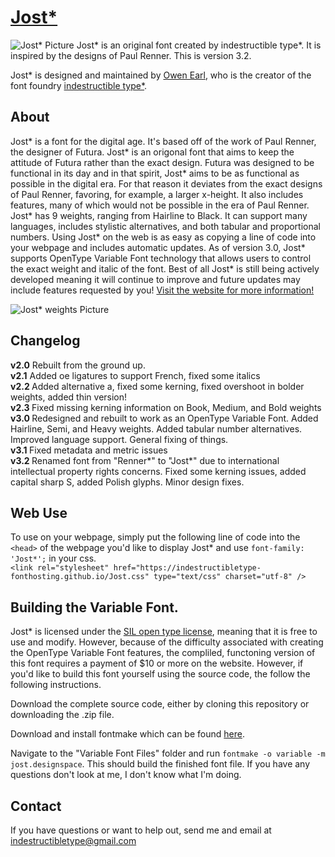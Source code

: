 [Jost*](http://indestructible-type.github.io/Jost.html)
========
![Jost* Picture](https://indestructible-type.github.io/Jost/0.png)
Jost* is an original font created by indestructible type*. It is inspired by 
the designs of Paul Renner. This is version 3.2.

Jost* is designed and maintained by [Owen Earl](https://ewonrael.github.io/), who is the creator of the font foundry [indestructible type*](http://indestructible-type.github.io).

About
-----
Jost* is a font for the digital age. It's based off of the work of Paul Renner, the designer of Futura. 
Jost* is an origonal font that aims to keep the attitude of Futura rather than the exact design. Futura 
was designed to be functional in its day and in that spirit, Jost* aims to be as functional as possible 
in the digital era. For that reason it deviates from the exact designs of Paul Renner, favoring, for example, 
a larger x-height. It also includes features, many of which would not be possible in the era of Paul Renner.
Jost* has 9 weights, ranging from Hairline to Black. It can support many languages, includes stylistic 
alternatives, and both tabular and proportional numbers. Using Jost* on the web is as easy as copying a 
line of code into your webpage and includes automatic updates. As of version 3.0, Jost* supports OpenType 
Variable Font technology that allows users to control the exact weight and italic of the font. Best of all
Jost* is still being actively developed meaning it will continue to improve and future updates may include 
features requested by you! [Visit the website for more information!](http://indestructibletype.com/Jost)

![Jost* weights Picture](http://indestructibletype.com/Renner/weight.svg)

Changelog
---------
<b>v2.0</b>
Rebuilt from the ground up.<br>
<b>v2.1</b>
Added oe ligatures to support French, fixed some italics<br>
<b>v2.2 </b>
Added alternative a, fixed some kerning, fixed overshoot in bolder weights, added thin version!<br>
<b>v2.3 </b>
Fixed missing kerning information on Book, Medium, and Bold weights<br>
<b>v3.0 </b>
Redesigned and rebuilt to work as an OpenType Variable Font. Added Hairline, Semi, and Heavy weights. Added tabular number alternatives. Improved language support. General fixing of things.<br>
<b>v3.1 </b>
Fixed metadata and metric issues<br>
<b>v3.2 </b>
Renamed font from "Renner\*" to "Jost\*" due to international intellectual property rights concerns. Fixed some kerning issues, added capital sharp S, added Polish glyphs. Minor design fixes.

Web Use
-------
To use on your webpage, simply put the following line of code into the `<head>` of the webpage you'd like to display Jost* and use `font-family: 'Jost*';` in your css.<br>
`<link rel="stylesheet" href="https://indestructibletype-fonthosting.github.io/Jost.css" type="text/css" charset="utf-8" />`

Building the Variable Font.
---------------------------
Jost* is licensed under the [SIL open type license](http://scripts.sil.org/cms/scripts/page.php?site_id=nrsi&id=OFL), meaning that it is free to use and modify. However, because of the difficulty 
associated with creating the OpenType Variable Font features, the compliled, functoning version of this font 
requires a payment of $10 or more on the website. However, if you'd like to build this font yourself using 
the source code, the follow the following instructions.

Download the complete source code, either by cloning this repository or downloading the .zip file.

Download and install fontmake which can be found [here](https://github.com/googlei18n/fontmake).

Navigate to the "Variable Font Files" folder and run `fontmake -o variable -m jost.designspace`. This 
should build the finished font file. If you have any questions don't look at me, I don't know what I'm doing.

Contact
-------
If you have questions or want to help out, send me and email at indestructibletype@gmail.com
